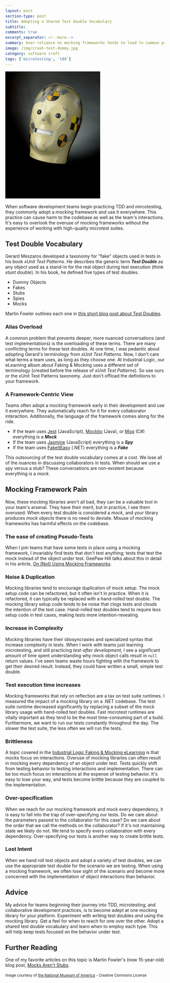 ```yaml
---
layout: post
section-type: post
title: Adopting a Shared Test Double Vocabulary
subtitle: 
comments: true
excerpt_separator: <!--more-->
summary: Over-reliance on mocking frameworks tends to lead to common problems in our code. What if adopting a shared test double vocabulary could improve our code and our interactions?
image: /img/crash-test-dummy.jpg
category: software craft
tags: ['microtesting', 'tdd']
---
```


<img src='/img/crash-test-dummy.jpg' alt='crash test dummy head' class='img-responsive' style='max-width: 300px'/>



When software development teams begin practicing TDD and mircotesting, they commonly adopt a mocking framework and use it everywhere. This practice can cause harm to the codebase as well as the team's interactions. It's easy to overlook the overuse of mocking frameworks without the experience of working with high-quality microtest suites. 

<!--more-->

## Test Double Vocabulary
Gerard Meszaros developed a taxonomy for "fake" objects used in tests in his book _xUnit Test Patterns_. He describes the generic term **_Test Double_** as any object used as a stand-in for the real object during test execution (think *stunt double*). In his book, he defined five types of test doubles. 
- Dummy Objects
- Fakes
- Stubs
- Spies
- Mocks

Martin Fowler outlines each one in [this short blog post about Test Doubles](https://martinfowler.com/bliki/TestDouble.html).

### Alias Overload
A common problem that prevents deeper, more nuanced conversations (and test implementations) is the overloading of these terms. There are many conflicting terms for these test doubles. At one time, I was pedantic about adopting Gerard's terminology from _xUnit Test Patterns_. Now, I don't care what terms a team uses, as long as they choose one. At Industrial Logic, our eLearning album about Faking & Mocking uses a different set of terminology (created before the release of _xUnit Test Patterns_). So use ours or the xUnit Test Patterns taxonomy. Just don't offload the definitions to your framework.

### A Framework-Centric View
Teams often adopt a mocking framework early in their development and use it everywhere. They automatically reach for it for every collaborator interaction. Additionally, the language of the framework comes along for the ride.  
- If the team uses [Jest](https://jestjs.io/) (JavaScript), [Mockito](https://site.mockito.org/) (Java), or [Moq](https://github.com/moq/moq4) (C#) everything is a _**Mock**_
- If the team uses [Jasmine](https://jasmine.github.io/) (JavaScript) everything is a _**Spy**_
- If the team uses [FakeItEasy](https://fakeiteasy.github.io/) (.NET) everything is a _**Fake**_

This outsourcing of the test double vocabulary comes at a cost. We lose all of the nuances in discussing collaborators in tests. When should we use a spy versus a stub? These conversations are non-existent because everything is a _mock_.

## Mocking Framework Pain

Now, these mocking libraries aren't all bad, they can be a valuable tool in your team's arsenal. They have their merit, but in practice, I see them overused. When every test double is considered a _mock_, and your library produces _mock objects_ there is no need to deviate. Misuse of mocking frameworks has harmful effects on the codebase. 

### The ease of creating Pseudo-Tests

When I join teams that have some tests in place using a mocking framework, I invariably find tests that don't test anything; tests that test the mock instead of the object under test. GeePaw Hill talks about this in detail in his article, [On (Not) Using Mocking Frameworks](https://www.geepawhill.org/2021/07/13/on-not-using-mocking-frameworks/).

### Noise & Duplication
Mocking libraries tend to encourage duplication of mock setup. The mock setup code can be refactored, but it often isn't in practice. When it is refactored, it can typically be replaced with a hand-rolled test double. The mocking library setup code tends to be noise that clogs tests and clouds the intention of the test case. Hand-rolled test doubles tend to require less setup code in test cases, making tests more intention-revealing.


### Increase in Complexity
Mocking libraries have their idiosyncrasies and specialized syntax that increase complexity in tests. When I work with teams just learning microtesting, and still practicing *test-after development*, I see a significant amount of time spent understanding why mock object calls result in `null` return values. I've seen teams waste hours fighting with the framework to get their desired result. Instead, they could have written a small, simple test double. 

### Test execution time increases
 Mocking frameworks that rely on reflection are a tax on test suite runtimes. I measured the impact of a mocking library on a .NET codebase. The test suite runtime decreased significantly by replacing a subset of the mock library usage with hand-rolled test doubles. Fast microtest runtimes are vitally important as they tend to be the most time-consuming part of a build. Furthermore, we want to run our tests constantly throughout the day. The slower the test suite, the less often we will run the tests.

### Brittleness

A topic covered in the [Industrial Logic Faking & Mocking eLearning](https://elearning.industriallogic.com/gh/submit?Action=AlbumContentsAction&album=collaborations&devLanguage=java) is that mocks focus on interactions. Overuse of mocking libraries can often result in mocking every dependency of an object under test. Tests quickly shift from testing behavior to testing interactions and implementation. There can be too much focus on interactions at the expense of testing behavior. It's easy to lose your way, and tests become brittle because they are coupled to the implementation.  

### Over-specification

When we reach for our mocking framework and mock every dependency, it is easy to fall into the trap of over-specifying our tests. Do we care about the parameters passed to the collaborator for this case? Do we care about the order that we call the
methods on the collaborator? If it's not maintaining state we likely do not.  We tend to specify every collaboration with every dependency. Over-specifying our tests is another way to create brittle tests.

### Lost Intent 
When we hand roll test objects and adopt a variety of test doubles, we can use the appropriate test double for the scenario we are testing. When using a mocking framework, we often lose sight of the scenario and become more concerned with the implementation of object interactions than behavior. 

## Advice
My advice for teams beginning their journey into TDD, microtesting, and collaborative development practices, is to become adept at one mocking library for your platform. Experiment with writing test doubles _and_ using the mocking library. Get a feel for when to reach for one over the other. Adopt a shared test double vocabulary and learn when to employ each type. This will help keep tests focused on the behavior under test.

## Further Reading
One of my favorite articles on this topic is Martin Fowler's (now 15-year-old) blog post, [Mocks Aren't Stubs](https://martinfowler.com/articles/mocksArentStubs.html).

<div class="bottom-separator"></div>

<small>Image courtesy of [the National Museum of America](https://www.flickr.com/photos/nationalmuseumofamericanhistory/4796780409) - Creative Commons License</small>